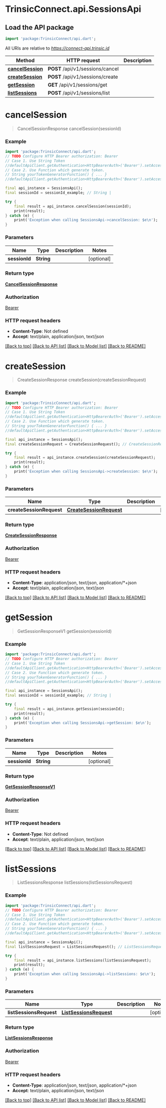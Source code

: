 # TrinsicConnect.api.SessionsApi

## Load the API package
```dart
import 'package:TrinsicConnect/api.dart';
```

All URIs are relative to *https://connect-api.trinsic.id*

Method | HTTP request | Description
------------- | ------------- | -------------
[**cancelSession**](SessionsApi.md#cancelsession) | **POST** /api/v1/sessions/cancel | 
[**createSession**](SessionsApi.md#createsession) | **POST** /api/v1/sessions/create | 
[**getSession**](SessionsApi.md#getsession) | **GET** /api/v1/sessions/get | 
[**listSessions**](SessionsApi.md#listsessions) | **POST** /api/v1/sessions/list | 


# **cancelSession**
> CancelSessionResponse cancelSession(sessionId)



### Example
```dart
import 'package:TrinsicConnect/api.dart';
// TODO Configure HTTP Bearer authorization: Bearer
// Case 1. Use String Token
//defaultApiClient.getAuthentication<HttpBearerAuth>('Bearer').setAccessToken('YOUR_ACCESS_TOKEN');
// Case 2. Use Function which generate token.
// String yourTokenGeneratorFunction() { ... }
//defaultApiClient.getAuthentication<HttpBearerAuth>('Bearer').setAccessToken(yourTokenGeneratorFunction);

final api_instance = SessionsApi();
final sessionId = sessionId_example; // String | 

try {
    final result = api_instance.cancelSession(sessionId);
    print(result);
} catch (e) {
    print('Exception when calling SessionsApi->cancelSession: $e\n');
}
```

### Parameters

Name | Type | Description  | Notes
------------- | ------------- | ------------- | -------------
 **sessionId** | **String**|  | [optional] 

### Return type

[**CancelSessionResponse**](CancelSessionResponse.md)

### Authorization

[Bearer](../README.md#Bearer)

### HTTP request headers

 - **Content-Type**: Not defined
 - **Accept**: text/plain, application/json, text/json

[[Back to top]](#) [[Back to API list]](../README.md#documentation-for-api-endpoints) [[Back to Model list]](../README.md#documentation-for-models) [[Back to README]](../README.md)

# **createSession**
> CreateSessionResponse createSession(createSessionRequest)



### Example
```dart
import 'package:TrinsicConnect/api.dart';
// TODO Configure HTTP Bearer authorization: Bearer
// Case 1. Use String Token
//defaultApiClient.getAuthentication<HttpBearerAuth>('Bearer').setAccessToken('YOUR_ACCESS_TOKEN');
// Case 2. Use Function which generate token.
// String yourTokenGeneratorFunction() { ... }
//defaultApiClient.getAuthentication<HttpBearerAuth>('Bearer').setAccessToken(yourTokenGeneratorFunction);

final api_instance = SessionsApi();
final createSessionRequest = CreateSessionRequest(); // CreateSessionRequest | 

try {
    final result = api_instance.createSession(createSessionRequest);
    print(result);
} catch (e) {
    print('Exception when calling SessionsApi->createSession: $e\n');
}
```

### Parameters

Name | Type | Description  | Notes
------------- | ------------- | ------------- | -------------
 **createSessionRequest** | [**CreateSessionRequest**](CreateSessionRequest.md)|  | [optional] 

### Return type

[**CreateSessionResponse**](CreateSessionResponse.md)

### Authorization

[Bearer](../README.md#Bearer)

### HTTP request headers

 - **Content-Type**: application/json, text/json, application/*+json
 - **Accept**: text/plain, application/json, text/json

[[Back to top]](#) [[Back to API list]](../README.md#documentation-for-api-endpoints) [[Back to Model list]](../README.md#documentation-for-models) [[Back to README]](../README.md)

# **getSession**
> GetSessionResponseV1 getSession(sessionId)



### Example
```dart
import 'package:TrinsicConnect/api.dart';
// TODO Configure HTTP Bearer authorization: Bearer
// Case 1. Use String Token
//defaultApiClient.getAuthentication<HttpBearerAuth>('Bearer').setAccessToken('YOUR_ACCESS_TOKEN');
// Case 2. Use Function which generate token.
// String yourTokenGeneratorFunction() { ... }
//defaultApiClient.getAuthentication<HttpBearerAuth>('Bearer').setAccessToken(yourTokenGeneratorFunction);

final api_instance = SessionsApi();
final sessionId = sessionId_example; // String | 

try {
    final result = api_instance.getSession(sessionId);
    print(result);
} catch (e) {
    print('Exception when calling SessionsApi->getSession: $e\n');
}
```

### Parameters

Name | Type | Description  | Notes
------------- | ------------- | ------------- | -------------
 **sessionId** | **String**|  | [optional] 

### Return type

[**GetSessionResponseV1**](GetSessionResponseV1.md)

### Authorization

[Bearer](../README.md#Bearer)

### HTTP request headers

 - **Content-Type**: Not defined
 - **Accept**: text/plain, application/json, text/json

[[Back to top]](#) [[Back to API list]](../README.md#documentation-for-api-endpoints) [[Back to Model list]](../README.md#documentation-for-models) [[Back to README]](../README.md)

# **listSessions**
> ListSessionsResponse listSessions(listSessionsRequest)



### Example
```dart
import 'package:TrinsicConnect/api.dart';
// TODO Configure HTTP Bearer authorization: Bearer
// Case 1. Use String Token
//defaultApiClient.getAuthentication<HttpBearerAuth>('Bearer').setAccessToken('YOUR_ACCESS_TOKEN');
// Case 2. Use Function which generate token.
// String yourTokenGeneratorFunction() { ... }
//defaultApiClient.getAuthentication<HttpBearerAuth>('Bearer').setAccessToken(yourTokenGeneratorFunction);

final api_instance = SessionsApi();
final listSessionsRequest = ListSessionsRequest(); // ListSessionsRequest | 

try {
    final result = api_instance.listSessions(listSessionsRequest);
    print(result);
} catch (e) {
    print('Exception when calling SessionsApi->listSessions: $e\n');
}
```

### Parameters

Name | Type | Description  | Notes
------------- | ------------- | ------------- | -------------
 **listSessionsRequest** | [**ListSessionsRequest**](ListSessionsRequest.md)|  | [optional] 

### Return type

[**ListSessionsResponse**](ListSessionsResponse.md)

### Authorization

[Bearer](../README.md#Bearer)

### HTTP request headers

 - **Content-Type**: application/json, text/json, application/*+json
 - **Accept**: text/plain, application/json, text/json

[[Back to top]](#) [[Back to API list]](../README.md#documentation-for-api-endpoints) [[Back to Model list]](../README.md#documentation-for-models) [[Back to README]](../README.md)

